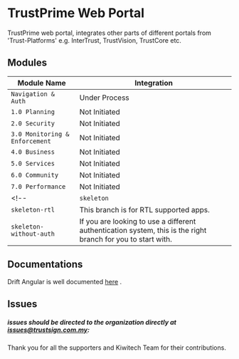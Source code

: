 # TrustPrime Web Portal
TrustPrime web portal, integrates other parts of different portals from 'Trust-Platforms' e.g. InterTrust, TrustVision, TrustCore etc.

## Modules
| Module Name                             | Integration   |
| ---------------------------------- | ------------- |
| `Navigation & Auth`                           | Under Process |
| `1.0 Planning` | Not Initiated |
| `2.0 Security` | Not Initiated |
| `3.0 Monitoring & Enforcement` | Not Initiated |
| `4.0 Business` | Not Initiated |
| `5.0 Services` | Not Initiated |
| `6.0 Community` | Not Initiated |
| `7.0 Performance` | Not Initiated |
<!-- | `skeleton`                         | This branch is for you to kickstart your app with the skeleton with auth (Firebase).  |
| `skeleton-rtl`                     | This branch is for RTL supported apps. |
| `skeleton-without-auth`            | If you are looking to use a different authentication system, this is the right branch for you to start with. | -->

## Documentations

Drift Angular is well documented [here](https://docs-drift-angular.g-axon.work/ "Documentation") .

## Issues
##### issues should be directed to the organization directly at issues@trustsign.com.my:

<!-- * An issue must be related to coding. It should not be a general query. If you have any query, please ask that [here](https://themeforest.net/item/drift-admin-template-html-jquery-and-bootstrap4/23385839/support "Suport for Drift")
* You can request a feature as an issue. We will make this open for voting for other users. So that they can vote and we can build what is in demand.
* While posting an issue be descriptive with the process to replicate the issue. -->

<!-- ## Pull Requests
We appreciate your collaboration. If you build something which you believe could help others in their project. You can make that as a pull request. But make sure that it should be in a genral uses rather then something which is built for a specific project. -->

Thank you for all the supporters and Kiwitech Team for their contributions.
